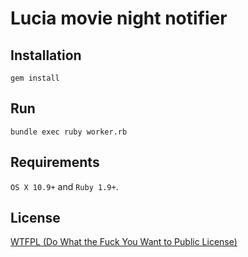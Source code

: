 # Lucia movie night notifier

## Installation

```
gem install
```

## Run

```
bundle exec ruby worker.rb
```

## Requirements

`OS X 10.9+` and `Ruby 1.9+`.

## License

[WTFPL (Do What the Fuck You Want to Public License)](http://en.wikipedia.org/wiki/WTFPL)
